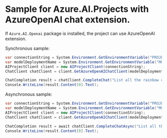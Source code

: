 # Sample for Azure.AI.Projects with AzureOpenAI chat extension.

If `Azure.AI.Openai` package is installed, the project can use AzureOpenAI extension.

Synchronous sample: 
```C# Snippet:AzureOpenAISync
var connectionString = System.Environment.GetEnvironmentVariable("PROJECT_CONNECTION_STRING");
var modelDeploymentName = System.Environment.GetEnvironmentVariable("MODEL_DEPLOYMENT_NAME");
AIProjectClient client = new AIProjectClient(connectionString);
ChatClient chatClient = client.GetAzureOpenAIChatClient(modelDeploymentName);

ChatCompletion result = chatClient.CompleteChat("List all the rainbow colors");
Console.WriteLine(result.Content[0].Text);
```

Asynchronous sample:
```C# Snippet:AzureOpenAIAsync
var connectionString = System.Environment.GetEnvironmentVariable("PROJECT_CONNECTION_STRING");
var modelDeploymentName = System.Environment.GetEnvironmentVariable("MODEL_DEPLOYMENT_NAME");
AIProjectClient client = new AIProjectClient(connectionString);
ChatClient chatClient = client.GetAzureOpenAIChatClient(modelDeploymentName);

ChatCompletion result = await chatClient.CompleteChatAsync("List all the rainbow colors");
Console.WriteLine(result.Content[0].Text);
```